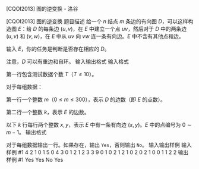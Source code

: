 



[CQOI2013] 图的逆变换 - 洛谷














[CQOI2013] 图的逆变换
题目描述
给一个 $n$ 结点 $m$ 条边的有向图 $D$，可以这样构造图 $E$：给 $D$ 的每条边 $(u,v)$，在 $E$ 中建立一个点 $uv$，然后对于 $D$ 中的两条边 $(u,v)$ 和 $(v,w)$，在 $E$ 中从 $uv$ 向 $vw$ 连一条有向边。$E$ 中不含有其他点和边。

输入 $E$，你的任务是判断是否存在相应的 $D$。

注意，$D$ 可以有重边和自环。
输入输出格式
输入格式

第一行包含测试数据个数 $T$（$T\leq 10$）。

对于每组数据：

第一行一个整数 $m$（$0\le m\le300$），表示 $D$ 的边数（即 $E$ 的点数）。

第二行一个整数 $k$，表示 $E$ 的边数。

以下 $k$ 行每行两个整数 $x, y$，表示 $E$ 中有一条有向边 $(x,y)$。$E$ 中的点编号为 $0\sim m-1$。
输出格式

对于每组数据输出一行。如果存在，输出 `Yes`，否则输出 `No`。
输入输出样例
输入样例 #1
4
2
1
0 1
5
0
4
3
0 1
2 1
2 3
3
9
0 1
0 2
1 2
1 0
2 0
2 1
0 0
1 1
2 2
输出样例 #1
Yes
Yes
No
Yes






